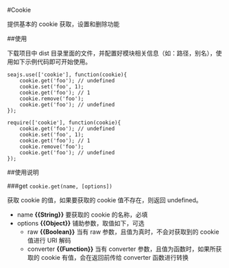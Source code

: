#Cookie

提供基本的 cookie 获取，设置和删除功能

##使用

下载项目中 dist 目录里面的文件，并配置好模块相关信息（如：路径，别名），使用如下示例代码即可开始使用。

```
seajs.use(['cookie'], function(cookie){
    cookie.get('foo'); // undefined
    cookie.set('foo', 1);
    cookie.get('foo'); // 1
    cookie.remove('foo');
    cookie.get('foo'); // undefined
});

require(['cookie'], function(cookie){
    cookie.get('foo'); // undefined
    cookie.set('foo', 1);
    cookie.get('foo'); // 1
    cookie.remove('foo');
    cookie.get('foo'); // undefined
});
```

##使用说明

###get ``cookie.get(name, [options])``

获取 cookie 的值，如果要获取的 cookie 值不存在，则返回 undefined。

- name **{{String}}** 要获取的 cookie 的名称，必填
- options **{{Object}}** 铺助参数，取值如下，可选
  - raw  **{{Boolean}}** 当有 raw 参数，且值为真时，不会对获取到的 cookie 值进行 URI 解码
  - converter **{{Function}}** 当有 converter 参数，且值为函数时，如果所获取的 cookie 有值，会在返回前传给 converter 函数进行转换
